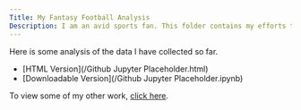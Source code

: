 ```yaml
---
Title: My Fantasy Football Analysis
Description: I am an avid sports fan. This folder contains my efforts to apply what I learn in school torwards one of my biggest hobbies: Fantasy Football.
---  
```


Here is some analysis of the data I have collected so far.
- [HTML Version](/Github Jupyter Placeholder.html)
- [Downloadable Version](/Github Jupyter Placeholder.ipynb)

To view some of my other work, [click here](/https://github.com/michaelpelletier22/sample/).
